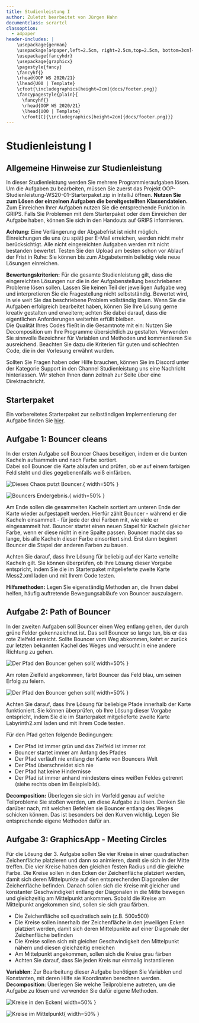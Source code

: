 ```yaml
---
title: Studienleistung I
author: Zuletzt bearbeitet von Jürgen Hahn
documentclass: scrartcl
classoption:
  - a4paper
header-includes: |
    \usepackage{german} 
    \usepackage[a4paper,left=2.5cm, right=2.5cm,top=2.5cm, bottom=3cm]{geometry}
    \usepackage{fancyhdr}
    \usepackage{graphicx}
    \pagestyle{fancy}
    \fancyhf{}
    \rhead{OOP WS 2020/21}
    \lhead{U00 | Template}
    \cfoot{\includegraphics[height=2cm]{docs/footer.png}}
    \fancypagestyle{plain}{
      \fancyhf{}
      \rhead{OOP WS 2020/21}
      \lhead{U00 | Template}
      \cfoot[C]{\includegraphics[height=2cm]{docs/footer.png}}}
---
```



# Studienleistung I

## Allgemeine Hinweise zur Studienleistung
In dieser Studienleistung werden Sie mehrere Programmieraufgaben lösen. Um die Aufgaben zu bearbeiten,
müssen Sie zuerst das Projekt OOP-Studienleistung-WS20-01-Starterpaket.zip in IntelliJ öffnen. **Nutzen Sie zum Lösen der einzelnen Aufgaben die bereitgestellten Klassendateien.** Zum Einreichen Ihrer Aufgaben nutzen Sie die entsprechende Funktion in GRIPS. Falls Sie Problemen mit dem Starterpaket oder dem
Einreichen der Aufgabe haben, können Sie sich in den Handouts auf GRIPS informieren.

**Achtung:** Eine Verlängerung der Abgabefrist ist nicht möglich. Einreichungen die uns (zu spät) per E-Mail
erreichen, werden nicht mehr berücksichtigt. Alle nicht eingereichten Aufgaben werden mit nicht bestanden
bewertet. Testen Sie den Upload am besten schon vor Ablauf der Frist in Ruhe: Sie können bis zum
Abgabetermin beliebig viele neue Lösungen einreichen.

**Bewertungskriterien:** Für die gesamte Studienleistung gilt, dass die eingereichten Lösungen nur die in der
Aufgabenstellung beschriebenen Probleme lösen sollen. Lassen Sie keinen Teil der jeweiligen Aufgabe weg und
interpretieren Sie die Fragestellung nicht selbstständig. Bewertet wird, in wie weit Sie das beschriebene
Problem vollständig lösen. Wenn Sie die Aufgaben erfolgreich bearbeitet haben, können Sie Ihre Lösung gerne
kreativ gestalten und erweitern; achten Sie dabei darauf, dass die eigentlichen Anforderungen weiterhin erfüllt
bleiben.  
Die Qualität Ihres Codes fließt in die Gesamtnote mit ein: Nutzen Sie Decomposition um Ihre Programme
übersichtlich zu gestalten. Verwenden Sie sinnvolle Bezeichner für Variablen und Methoden und kommentieren
Sie ausreichend. Beachten Sie dazu die Kriterien für guten und schlechten Code, die in der Vorlesung erwähnt
wurden.

Sollten Sie Fragen haben oder Hilfe brauchen, können Sie im Discord unter der Kategorie Support in den Channel Studienleistung uns eine Nachricht hinterlassen.
Wir stehen Ihnen dann zeitnah zur Seite über eine Direktnachricht. 

## Starterpaket

Ein vorbereitetes Starterpaket zur selbständigen Implementierung der Aufgabe finden Sie [hier](https://github.com/OOP-Ubungen-WS2020-21/Studienleistung-01/archive/Starterpaket.zip).

## Aufgabe 1: Bouncer cleans
In der ersten Aufgabe soll Bouncer Chaos beseitigen, indem er die bunten Kacheln aufsammeln und nach Farbe sortiert.  
Dabei soll Bouncer die Karte ablaufen und prüfen, ob er auf einem farbigen Feld steht und dies gegebenenfalls weiß einfärben.  

![Dieses Chaos putzt Bouncer.](docs/Mess-Start.png){ width=50% }  

![Bouncers Endergebnis.](docs/Mess-End.png){ width=50% } 

Am Ende sollen die gesammelten Kacheln sortiert am unteren Ende der Karte wieder aufgestapelt werden.
Hierfür zählt Bouncer - während er die Kacheln einsammelt - für jede der drei Farben mit, wie viele er eingesammelt hat.
Bouncer startet einen neuen Stapel für Kacheln gleicher Farbe, wenn er diese nicht in eine Spalte passen.
Bouncer macht das so lange, bis alle Kacheln dieser Farbe einsortiert sind.
Erst dann beginnt Bouncer die Stapel der anderen Farben zu bauen.

Achten Sie darauf, dass Ihre Lösung für beliebig auf der Karte verteilte Kacheln gilt.
Sie können überprüfen, ob Ihre Lösung dieser Vorgabe entspricht, indem Sie die im Starterpaket mitgelieferte
zweite Karte Mess2.xml laden und mit Ihrem Code testen.  
  
**Hilfsmethoden:** Legen Sie eigenständig Methoden an, die Ihnen dabei helfen, häufig auftretende Bewegungsabläufe von Bouncer auszulagern.  
  
## Aufgabe 2: Path of Bouncer
In der zweiten Aufgaben soll Bouncer einen Weg entlang gehen, der durch grüne Felder gekennzeichnet ist.
Das soll Bouncer so lange tun, bis er das rote Zielfeld erreicht.
Sollte Bouncer vom Weg abkommen, kehrt er zurück zur letzten bekannten Kachel des Weges und versucht in eine andere Richtung zu gehen.

![Der Pfad den Bouncer gehen soll](docs/poc_start.png){ width=50% }

Am roten Zielfeld angekommen, färbt Bouncer das Feld blau, um seinen Erfolg zu feiern.

![Der Pfad den Bouncer gehen soll](docs/poc_end.png){ width=50% }

Achten Sie darauf, dass Ihre Lösung für beliebige Pfade innerhalb der Karte funktioniert.
Sie können überprüfen, ob Ihre Lösung dieser Vorgabe entspricht, indem Sie die im Starterpaket mitgelieferte
zweite Karte Labyrinth2.xml laden und mit Ihrem Code testen.

Für den Pfad gelten folgende Bedingungen:
- Der Pfad ist immer grün und das Zielfeld ist immer rot
- Bouncer startet immer am Anfang des Pfades
- Der Pfad verläuft nie entlang der Kante von Bouncers Welt
- Der Pfad überschneidet sich nie
- Der Pfad hat keine Hindernisse
- Der Pfad ist immer anhand mindestens eines weißen Feldes getrennt (siehe rechts oben im Beispielbild).

**Decomposition:** Überlegen sie sich im Vorfeld genau auf welche Teilprobleme Sie stoßen werden, um diese Aufgabe zu lösen.
Denken Sie darüber nach, mit welchen Befehlen sie Bouncer entlang des Weges schicken können.
Das ist besonders bei den Kurven wichtig.
Legen Sie entsprechende eigene Methoden dafür an.

## Aufgabe 3: GraphicsApp - Meeting Circles

Für die Lösung der 3. Aufgabe sollen Sie vier Kreise in einer quadratischen Zeichenfläche platzieren und dann so animieren, damit sie sich in der Mitte treffen.
Die vier Kreise haben den gleichen festen Radius und die gleiche Farbe.
Die Kreise sollen in den Ecken der Zeichenfläche platziert werden, damit sich deren Mittelpunkte auf den entsprechenden Diagonalen der Zeichenfläche befinden.
Danach sollen sich die Kreise mit gleicher und konstanter Geschwindigkeit entlang der Diagonalen in die Mitte bewegen und gleichzeitig am Mittelpunkt ankommen.
Sobald die Kreise am Mittelpunkt angekommen sind, sollen sie sich grau färben.

- Die Zeichenfläche soll quadratisch sein (z.B. 500x500)
- Die Kreise sollen innerhalb der Zeichenfläche in den jeweiligen Ecken platziert werden, damit sich deren Mittelpunkte auf einer Diagonale der Zeichenfläche befinden 
- Die Kreise sollen sich mit gleicher Geschwindigkeit den Mittelpunkt nähern und diesen gleichzeitig erreichen
- Am Mittelpunkt angekommen, sollen sich die Kreise grau färben
- Achten Sie darauf, dass Sie jeden Kreis nur einmalig instantiieren  

**Variablen**: Zur Bearbeitung dieser Aufgabe benötigen Sie Variablen und Konstanten, mit deren Hilfe sie Koordinaten berechnen werden.
**Decomposition**: Überlegen Sie welche Teilprobleme autreten, um die Aufgabe zu lösen und verwenden Sie dafür eigene Methoden.
 
![Kreise in den Ecken](docs/task3_start.png){ width=50% }

![Kreise im Mittelpunkt](docs/task3_done.png){ width=50% }

